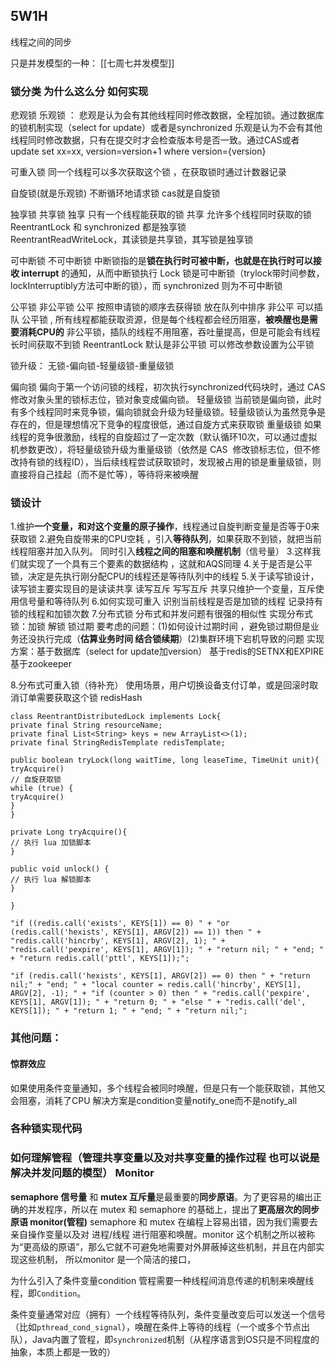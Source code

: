 ## 5W1H
线程之间的同步

只是并发模型的一种：
[[七周七并发模型]]
### 锁分类 为什么这么分 如何实现 
悲观锁 乐观锁 ：
悲观是认为会有其他线程同时修改数据，全程加锁。通过数据库的锁机制实现（select for update）或者是synchronized
乐观是认为不会有其他线程同时修改数据，只有在提交时才会检查版本号是否一致。通过CAS或者
update set xx=xx, version=version+1 where version={version}

可重入锁 
同一个线程可以多次获取这个锁 ，在获取锁时通过计数器记录

自旋锁(就是乐观锁)
不断循环地请求锁   cas就是自旋锁

独享锁 共享锁 
独享 只有一个线程能获取的锁
共享 允许多个线程同时获取的锁
ReentrantLock 和 synchronized 都是独享锁  
ReentrantReadWriteLock，其读锁是共享锁，其写锁是独享锁

可中断锁 不可中断锁
中断锁指的是**锁在执行时可被中断，也就是在执行时可以接收 interrupt** 的通知，从而中断锁执行
Lock 锁是可中断锁（trylock带时间参数，lockInterruptibly方法可中断的锁），而 synchronized 则为不可中断锁


公平锁 非公平锁
公平 按照申请锁的顺序去获得锁 放在队列中排序
非公平 可以插队
公平锁 , 所有线程都能获取资源，但是每个线程都会经历阻塞，**被唤醒也是需要消耗CPU的**
非公平锁，插队的线程不用阻塞，吞吐量提高，但是可能会有线程长时间获取不到锁
ReentrantLock 默认是非公平锁 可以修改参数设置为公平锁

锁升级：
无锁-偏向锁-轻量级锁-重量级锁

偏向锁
偏向于第一个访问锁的线程，初次执行synchronized代码块时，通过 CAS 修改对象头里的锁标志位，锁对象变成偏向锁。
轻量级锁
当前锁是偏向锁，此时有多个线程同时来竞争锁，偏向锁就会升级为轻量级锁。轻量级锁认为虽然竞争是存在的，但是理想情况下竞争的程度很低，通过自旋方式来获取锁
重量级锁
如果线程的竞争很激励，线程的自旋超过了一定次数（默认循环10次，可以通过虚拟机参数更改），将轻量级锁升级为重量级锁（依然是 CAS  修改锁标志位，但不修改持有锁的线程ID），当后续线程尝试获取锁时，发现被占用的锁是重量级锁，则直接将自己挂起（而不是忙等），等待将来被唤醒



### 锁设计
1.维护**一个变量，和对这个变量的原子操作**，线程通过自旋判断变量是否等于0来获取锁
2.避免自旋带来的CPU空耗 ，引入**等待队列**，如果获取不到锁，就把当前线程阻塞并加入队列。
同时引入**线程之间的阻塞和唤醒机制**（信号量）
3.这样我们就实现了一个具有三个要素的数据结构 ，这就和AQS同理
4.关于是否是公平锁，决定是先执行刚分配CPU的线程还是等待队列中的线程
5.关于读写锁设计，读写锁主要实现目的是读读共享 读写互斥 写写互斥
共享只维护一个变量，互斥使用信号量和等待队列
6.如何实现可重入 识别当前线程是否是加锁的线程 记录持有锁的线程和加锁次数
7.分布式锁
分布式和并发问题有很强的相似性
实现分布式锁：加锁 解锁 锁过期
要考虑的问题：(1)如何设计过期时间 ，避免锁过期但是业务还没执行完成（**估算业务时间 结合锁续期**）(2)集群环境下宕机导致的问题
实现方案：基于数据库（select for update加version） 基于redis的SETNX和EXPIRE 基于zookeeper


8.分布式可重入锁（待补充）
使用场景，用户切换设备支付订单，或是回滚时取消订单需要获取这个锁
redisHash 
```
class ReentrantDistributedLock implements Lock{
private final String resourceName;
private final List<String> keys = new ArrayList<>(1);
private final StringRedisTemplate redisTemplate;

public boolean tryLock(long waitTime, long leaseTime, TimeUnit unit){ 
tryAcquire()
// 自旋获取锁 
while (true) {
tryAcquire()
}
}

private Long tryAcquire(){
// 执行 lua 加锁脚本
}

public void unlock() {
// 执行 lua 解锁脚本
}

}

```

```
"if ((redis.call('exists', KEYS[1]) == 0) " + "or (redis.call('hexists', KEYS[1], ARGV[2]) == 1)) then " + "redis.call('hincrby', KEYS[1], ARGV[2], 1); " + "redis.call('pexpire', KEYS[1], ARGV[1]); " + "return nil; " + "end; " + "return redis.call('pttl', KEYS[1]);";

"if (redis.call('hexists', KEYS[1], ARGV[2]) == 0) then " + "return nil;" + "end; " + "local counter = redis.call('hincrby', KEYS[1], ARGV[2], -1); " + "if (counter > 0) then " + "redis.call('pexpire', KEYS[1], ARGV[1]); " + "return 0; " + "else " + "redis.call('del', KEYS[1]); " + "return 1; " + "end; " + "return nil;";
```
### 其他问题：
#### 惊群效应
如果使用条件变量通知，多个线程会被同时唤醒，但是只有一个能获取锁，其他又会阻塞，消耗了CPU
解决方案是condition变量notify_one而不是notify_all


### 各种锁实现代码


### 如何理解管程（管理共享变量以及对共享变量的操作过程 也可以说是解决并发问题的模型） Monitor
**semaphore 信号量** 和 **mutex 互斥量**是最重要的**同步原语**。为了更容易的编出正确的并发程序，所以在 mutex 和 semaphore 的基础上，提出了**更高层次的同步原语 monitor(管程)**
semaphore 和 mutex 在编程上容易出错，因为我们需要去亲自操作变量以及对 进程/线程 进行阻塞和唤醒。monitor 这个机制之所以被称为“更高级的原语”，那么它就不可避免地需要对外屏蔽掉这些机制，并且在内部实现这些机制， 所以monitor 是一个简洁的接口，


为什么引入了条件变量condition
管程需要一种线程间消息传递的机制来唤醒线程，即`Condition`。

条件变量通常对应（拥有）一个线程等待队列，条件变量改变后可以发送一个信号（比如`pthread_cond_signal`），唤醒在条件上等待的线程（一个或多个节点出队），Java内置了管程，即`synchronized`机制（从程序语言到OS只是不同程度的抽象，本质上都是一致的）